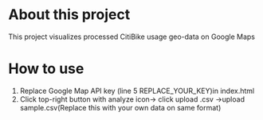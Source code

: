 # About this project
This project visualizes processed CitiBike usage geo-data on Google Maps

# How to use
1. Replace Google Map API key (line 5 REPLACE_YOUR_KEY)in index.html
2. Click top-right button with analyze icon-> click upload .csv ->upload sample.csv(Replace this with your own data on same format)
